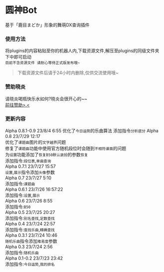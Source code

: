 # 圆神Bot
基于「鹿目まどか」形象的舞萌DX查询插件  
### 使用方法
将plugins的内容粘贴至你的机器人内,下载资源文件,解压至plugins的同级文件夹下中即可启动  
`目前不含资源文件 请耐心等待正式版发布哦~`  
>下载资源文件后请于24小时内删除,仅供交流使用哦~  
### 赞助晓炎
请晓炎喝瓶快乐水如何?晓炎会很开心的~~  
[前往赞助>.<](https://afdian.net/a/madoka-Bot)  
### 更新内容
Alpha 0.8.1-0.9 23/8/4 6:55
优化了`今日运势`的乐曲算法
添加指令`分析底分`
Alpha 0.8 23/7/29 12:17  
优化了`课题曲`图片的`文字越界`问题  
修复了`课题曲`功能中使用官方随机段位时会随到`不相符谱面`的问题  
为`设置`功能添加了`恢复B50默认装扮`的参数`恢复`  
添加指令:`段位表`,`单曲查询`  
Alpha 0.7.1 23/7/27 15:57  
`设置`,`展示`指令添加`头像`参数  
Alpha 0.7 23/7/27 5:10  
添加指令:`课题曲`  
Alpha 0.6.1 23/7/26 16:57:22  
添加指令:`设置`,`展示`  
Alpha 0.6 23/7/26 8:55  
添加指令:`B50`  
Alpha 0.5 23/7/25 20:27  
添加指令:`别名查找`,`定数查找`  
Alpha 0.4 23/7/24 22:57  
添加指令:`查找乐曲`,`精确查找`  
Alpha 0.3.1 23/7/24 10:46  
`随机乐曲`指令添加`难易度`参数  
Alpha 0.3 23/7/24 2:56  
添加指令:`随机乐曲`  
Alpha 0.1-0.2 23/7/23 23:42  
添加指令:`今日运势`,`我的排名`  